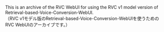 This is an archive of the RVC WebUI for using the RVC v1 model version of Retrieval-based-Voice-Conversion-WebUI.<br>
（RVC v1モデル版のRetrieval-based-Voice-Conversion-WebUIを使うためのRVC WebUIのアーカイブです。）
